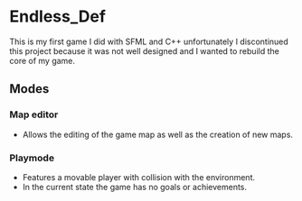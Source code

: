# Endless_Def

This is my first game I did with SFML and C++ unfortunately I discontinued this project because it was not well designed and I wanted to rebuild the core of my game.

## Modes
### Map editor
- Allows the editing of the game map as well as the creation of new maps.

### Playmode
- Features a movable player with collision with the environment.
- In the current state the game has no goals or achievements.
